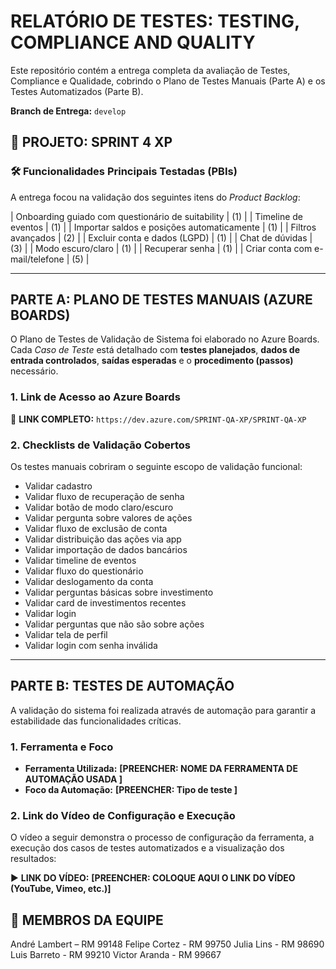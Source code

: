 # RELATÓRIO DE TESTES: TESTING, COMPLIANCE AND QUALITY

Este repositório contém a entrega completa da avaliação de Testes, Compliance e Qualidade, cobrindo o Plano de Testes Manuais (Parte A) e os Testes Automatizados (Parte B).

**Branch de Entrega:** `develop`

## 🚀 PROJETO: SPRINT 4 XP

### 🛠️ Funcionalidades Principais Testadas (PBIs)

A entrega focou na validação dos seguintes itens do *Product Backlog*:

| Onboarding guiado com questionário de suitability | (1) |
| Timeline de eventos | (1) |
| Importar saldos e posições automaticamente | (1) |
| Filtros avançados | (2) |
| Excluir conta e dados (LGPD) | (1) |
| Chat de dúvidas | (3) |
| Modo escuro/claro | (1) |
| Recuperar senha | (1) |
| Criar conta com e-mail/telefone | (5) |

---

## PARTE A: PLANO DE TESTES MANUAIS (AZURE BOARDS)

O Plano de Testes de Validação de Sistema foi elaborado no Azure Boards. Cada *Caso de Teste* está detalhado com **testes planejados**, **dados de entrada controlados**, **saídas esperadas** e o **procedimento (passos)** necessário.

### 1. Link de Acesso ao Azure Boards

🔗 **LINK COMPLETO:**
`https://dev.azure.com/SPRINT-QA-XP/SPRINT-QA-XP`

### 2. Checklists de Validação Cobertos

Os testes manuais cobriram o seguinte escopo de validação funcional:

* Validar cadastro
* Validar fluxo de recuperação de senha
* Validar botão de modo claro/escuro
* Validar pergunta sobre valores de ações
* Validar fluxo de exclusão de conta
* Validar distribuição das ações via app
* Validar importação de dados bancários
* Validar timeline de eventos
* Validar fluxo do questionário
* Validar deslogamento da conta
* Validar perguntas básicas sobre investimento
* Validar card de investimentos recentes
* Validar login
* Validar perguntas que não são sobre ações
* Validar tela de perfil
* Validar login com senha inválida

---

## PARTE B: TESTES DE AUTOMAÇÃO

A validação do sistema foi realizada através de automação para garantir a estabilidade das funcionalidades críticas.

### 1. Ferramenta e Foco

* **Ferramenta Utilizada:** **[PREENCHER: NOME DA FERRAMENTA DE AUTOMAÇÃO USADA ]**
* **Foco da Automação:** **[PREENCHER: Tipo de teste ]**

### 2. Link do Vídeo de Configuração e Execução

O vídeo a seguir demonstra o processo de configuração da ferramenta, a execução dos casos de testes automatizados e a visualização dos resultados:

▶️ **LINK DO VÍDEO:** **[PREENCHER: COLOQUE AQUI O LINK DO VÍDEO (YouTube, Vimeo, etc.)]**

## 👥 MEMBROS DA EQUIPE

André Lambert – RM 99148
Felipe Cortez - RM 99750
Julia Lins - RM 98690
Luis Barreto - RM 99210
Victor Aranda - RM 99667
